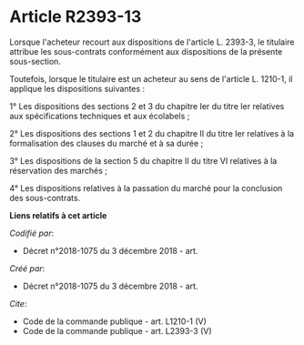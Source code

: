 # Article R2393-13

Lorsque l'acheteur recourt aux dispositions de l'article L. 2393-3, le titulaire attribue les sous-contrats conformément aux
dispositions de la présente sous-section. 

Toutefois, lorsque le titulaire est un acheteur au sens de l'article L. 1210-1, il applique les dispositions suivantes : 

1° Les dispositions des sections 2 et 3 du chapitre Ier du titre Ier relatives aux spécifications techniques et aux
écolabels ; 

2° Les dispositions des sections 1 et 2 du chapitre II du titre Ier relatives à la formalisation des clauses du marché et à
sa durée ; 

3° Les dispositions de la section 5 du chapitre II du titre VI relatives à la réservation des marchés ; 

4° Les dispositions relatives à la passation du marché pour la conclusion des sous-contrats.

**Liens relatifs à cet article**

_Codifié par_:

  - Décret n°2018-1075 du 3 décembre 2018 - art.

_Créé par_:

  - Décret n°2018-1075 du 3 décembre 2018 - art.

_Cite_:

  - Code de la commande publique - art. L1210-1 (V)
  - Code de la commande publique - art. L2393-3 (V)
